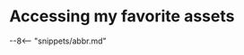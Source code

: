 <!-- SPDX-License-Identifier: CC-BY-4.0 -->
<!-- Copyright Contributors to the ODPi Egeria project. -->

# Accessing my favorite assets



--8<-- "snippets/abbr.md"